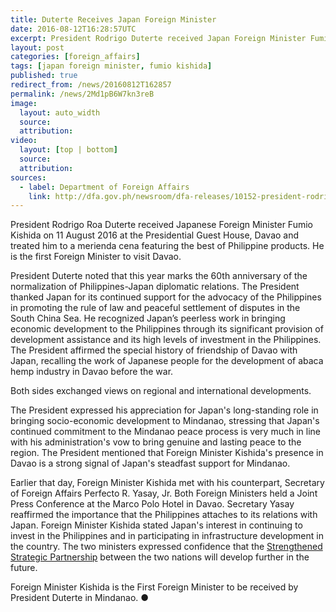 ```yaml
---
title: Duterte Receives Japan Foreign Minister
date: 2016-08-12T16:28:57UTC
excerpt: President Rodrigo Duterte received Japan Foreign Minister Fumio Kishida on 11 August 2016 at the Presidential Guest House in Davao. Foreign Minister Kishida is the First Foreign Minister to be received by President Duterte in Mindanao.
layout: post
categories: [foreign_affairs]
tags: [japan foreign minister, fumio kishida]
published: true
redirect_from: /news/20160812T162857
permalink: /news/2Md1pB6W7kn3reB
image:
  layout: auto_width
  source: 
  attribution: 
video:
  layout: [top | bottom]
  source: 
  attribution: 
sources:
  - label: Department of Foreign Affairs
    link: http://dfa.gov.ph/newsroom/dfa-releases/10152-president-rodrigo-roa-duterte-receives-japanese-foreign-minister-fumio-kishida-in-davao
---
```


President Rodrigo Roa Duterte received Japanese Foreign Minister Fumio Kishida on 11 August 2016 at the Presidential Guest House, Davao and treated him to a merienda cena featuring the best of Philippine products. He is the first Foreign Minister to visit Davao.

President Duterte noted that this year marks the 60th anniversary of the normalization of Philippines-Japan diplomatic relations. The President thanked Japan for its continued support for the advocacy of the Philippines in promoting the rule of law and peaceful settlement of disputes in the South China Sea. He recognized Japan’s peerless work in bringing economic development to the Philippines through its significant provision of development assistance and its high levels of investment in the Philippines. The President affirmed the special history of friendship of Davao with Japan, recalling the work of Japanese people for the development of abaca hemp industry in Davao before the war.

Both sides exchanged views on regional and international developments.

The President expressed his appreciation for Japan's long-standing role in bringing socio-economic development to Mindanao, stressing that Japan's continued commitment to the Mindanao peace process is very much in line with his administration's vow to bring genuine and lasting peace to the region. The President mentioned that Foreign Minister Kishida's presence in Davao is a strong signal of Japan's steadfast support for Mindanao.

Earlier that day, Foreign Minister Kishida met with his counterpart, Secretary of Foreign Affairs Perfecto R. Yasay, Jr. Both Foreign Ministers held a Joint Press Conference at the Marco Polo Hotel in Davao. Secretary Yasay reaffirmed the importance that the Philippines attaches to its relations with Japan. Foreign Minister Kishida stated Japan's interest in continuing to invest in the Philippines and in participating in infrastructure development in the country. The two ministers expressed confidence that the [Strengthened Strategic Partnership] between the two nations will develop further in the future.

Foreign Minister Kishida is the First Foreign Minister to be received by President Duterte in Mindanao.
&#x25cf;

[Strengthened Strategic Partnership]: /info/doc/2015-06-04-20150604T164516


